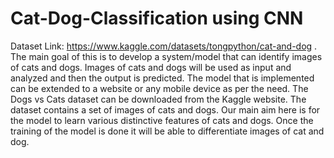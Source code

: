 # Cat-Dog-Classification using CNN
Dataset Link: https://www.kaggle.com/datasets/tongpython/cat-and-dog  .
The main goal of this is to develop a system/model that can identify images of cats and dogs. Images of cats and dogs will be used as input and analyzed and then the output is predicted. The model that is implemented can be extended to a website or any mobile device as per the need. The Dogs vs Cats dataset can be downloaded from the Kaggle website. The dataset contains a set of images of cats and dogs. Our main aim here is for the model to learn various distinctive features of cats and dogs. Once the training of the model is done it will be able to differentiate images of cat and dog.
